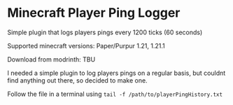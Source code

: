 # Minecraft Player Ping Logger
Simple plugin that logs players pings every 1200 ticks (60 seconds)

Supported minecraft versions: Paper/Purpur 1.21, 1.21.1

Download from modrinth: TBU

I needed a simple plugin to log players pings on a regular basis, but couldnt find anything out there, so decided to make one.

Follow the file in a terminal using ```tail -f /path/to/playerPingHistory.txt```
